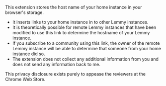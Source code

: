 This extension stores the host name of your home instance in your browser's storage.

  - It inserts links to your home instance in to other Lemmy instances.
  - It is theoretically possible for remote Lemmy instances that have been modified to use this link to determine the hostname of your Lemmy instance.
  - If you subscribe to a community using this link, the owner of the remote Lemmy instance will be able to determine that someone from your home instance did so.
  - The extension does not collect any additional information from you and does not send any information back to me.

This privacy disclosure exists purely to appease the reviewers at the Chrome Web Store.
